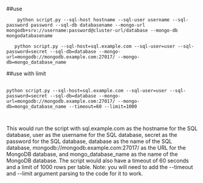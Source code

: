 
##use


```
    python script.py --sql-host hostname --sql-user username --sql-password password --sql-db databasename --mongo-url mongodb+srv://username:password@cluster-url/database --mongo-db mongodatabasename 
 ```
```
   python script.py --sql-host=sql.example.com --sql-user=user --sql-password=secret --sql-db=database --mongo-url=mongodb://mongodb.example.com:27017/ --mongo-db=mongo_database_name
```

##use with limit
<pre>
  <code id="code">
python script.py --sql-host=sql.example.com --sql-user=user --sql-password=secret --sql-db=database --mongo-url=mongodb://mongodb.example.com:27017/ --mongo-db=mongo_database_name --timeout=60 --limit=1000

  </code>
</pre>

This would run the script with sql.example.com as the hostname for the SQL database, user as the username for the SQL database, secret as the password for the SQL database, database as the name of the SQL database, mongodb://mongodb.example.com:27017/ as the URL for the MongoDB database, and mongo_database_name as the name of the MongoDB database. The script would also have a timeout of 60 seconds and a limit of 1000 rows per table. Note: you will need to add the --timeout and --limit argument parsing to the code for it to work.
